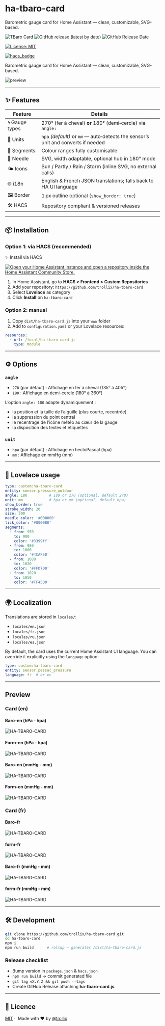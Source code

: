 # ha-tbaro-card

Barometric gauge card for Home Assistant — clean, customizable, SVG-based.

![TBaro Card](https://img.shields.io/github/v/release/trollix/ha-tbaro-card)
[![GitHub release (latest by date)](https://img.shields.io/github/v/release/trollix/ha-tbaro-card)](https://github.com/trollix/ha-tbaro-card/releases)
![GitHub Release Date](https://img.shields.io/github/release-date/trollix/ha-tbaro-card)

[![License: MIT](https://img.shields.io/badge/License-MIT-yellow.svg)](LICENSE)

[![hacs_badge](https://img.shields.io/badge/HACS-Default-orange.svg?style=flat)](https://github.com/custom-components/hacs)

Barometric gauge card for Home Assistant — clean, customizable, SVG-based.

![preview](https://github.com/trollix/ha-tbaro-card/blob/main/img_tbaro_en.png?raw=true)

---

## ✨  Features

| Feature | Details |
|---------|---------|
| 🌀 Gauge types | 270° (fer à cheval) **or** 180° (demi‑cercle) via `angle:` |
| 📏 Units | `hpa` *(default)* or `mm` — auto‑detects the sensor’s unit and converts if needed |
| 🎨 Segments | Colour ranges fully customisable |
| 📍 Needle | SVG, width adaptable, optional hub in 180° mode |
| 🌤  Icons | Sun / Partly / Rain / Storm (inline SVG, no external calls) |
| 🌐 i18n | English & French JSON translations; falls back to HA UI language |
| 🖼  Border | 1 px outline optional (`show_border: true`) |
| 🛠  HACS | Repository compliant & versioned releases |

---

## 📦 Installation

### Option 1: via HACS (recommended)

✨ Install via HACS

[![Open your Home Assistant instance and open a repository inside the Home Assistant Community Store.](https://my.home-assistant.io/badges/hacs_repository.svg)](https://my.home-assistant.io/redirect/hacs_repository/?owner=trollix&repository=ha-tbaro-card)

1. In Home Assistant, go to **HACS > Frontend > Custom Repositories**
2. Add your repository: `https://github.com/trollix/ha-tbaro-card`
3. Select **Lovelace** as category
4. Click **Install** on `ha-tbaro-card`

### Option 2: manual

1. Copy `dist/ha-tbaro-card.js` into your `www` folder
2. Add to `configuration.yaml` or your Lovelace resources:

```yaml
resources:
  - url: /local/ha-tbaro-card.js
    type: module
```

---

## ⚙️ Options

### `angle`

- `270` (par défaut) : Affichage en fer à cheval (135° à 405°)
- `180` : Affichage en demi-cercle (180° à 360°)

L’option `angle: 180` adapte dynamiquement :

- la position et la taille de l’aiguille (plus courte, recentrée)
- la suppression du point central
- le recentrage de l’icône météo au cœur de la gauge
- la disposition des textes et étiquettes

### `unit`

- `hpa` (par défaut) : Affichage en hectoPascal (hpa)
- `mm` : Affichage en mmHg (mm)

---

## 🧩  Lovelace usage

```yaml
type: custom:ha-tbaro-card
entity: sensor.pressure_outdoor
angle: 180          # 180 or 270 (optional, default 270)
unit: mm            # hpa or mm (optional, default hpa)
show_border: true
stroke_width: 20
size: 300
needle_color: '#000000'
tick_color: '#000080'
segments:
  - from: 950
    to: 980
    color: '#3399ff'
  - from: 980
    to: 1000
    color: '#4CAF50'
  - from: 1000
    to: 1020
    color: '#FFD700'
  - from: 1020
    to: 1050
    color: '#FF4500'
```

---

## 🌍 Localization

Translations are stored in `locales/`:

- `locales/en.json`
- `locales/fr.json`
- `locales/ru.json`
- `locales/es.json`

By default, the card uses the current Home Assistant UI language.
You can override it explicitly using the `language` option:

```yaml
type: custom:ha-tbaro-card
entity: sensor.pessac_pressure
language: fr  # or en
```

---

## Preview

### Card (en)

#### Baro-en (hPa - hpa)

![HA-TBARO-CARD](https://github.com/trollix/ha-tbaro-card/blob/main/img_tbaro_en_hpa.png?raw=true "Ha TBaro Card")

#### Form-en (hPa - hpa)

![HA-TBARO-CARD](https://github.com/trollix/ha-tbaro-card/blob/main/img_form_en_hpa.png?raw=true "Ha TBaro Card")

#### Baro-en (mmHg - mm)

![HA-TBARO-CARD](https://github.com/trollix/ha-tbaro-card/blob/main/img_tbaro_en.png_mm?raw=true "Ha TBaro Card")

#### Form-en (mmHg - mm)

![HA-TBARO-CARD](https://github.com/trollix/ha-tbaro-card/blob/main/img_form_en_mm.png?raw=true "Ha TBaro Card")

### Card (fr)

#### Baro-fr

![HA-TBARO-CARD](https://github.com/trollix/ha-tbaro-card/blob/main/img_tbaro_fr.png?raw=true "Ha TBaro Card")

#### form-fr

![HA-TBARO-CARD](https://github.com/trollix/ha-tbaro-card/blob/main/img_form_fr.png?raw=true "Ha TBaro Card")

#### Baro-fr (mmHg - mm)

![HA-TBARO-CARD](https://github.com/trollix/ha-tbaro-card/blob/main/img_tbaro_fr_mm.png?raw=true "Ha TBaro Card")

#### form-fr (mmHg - mm)

![HA-TBARO-CARD](https://github.com/trollix/ha-tbaro-card/blob/main/img_form_fr_mm.png?raw=true "Ha TBaro Card")

---

## 🛠️  Development

```bash
git clone https://github.com/trollix/ha-tbaro-card.git
cd ha-tbaro-card
npm i
npm run build      # rollup – generates /dist/ha-tbaro-card.js
```

### Release checklist

- Bump version in `package.json` & `hacs.json`
- `npm run build` → commit generated file
- `git tag vX.Y.Z && git push --tags`
- Create GitHub Release attaching **ha-tbaro-card.js**

---

## 📄  Licence

[MIT](LICENSE)  ·  Made with ❤️  by [@trollix](https://github.com/trollix)
